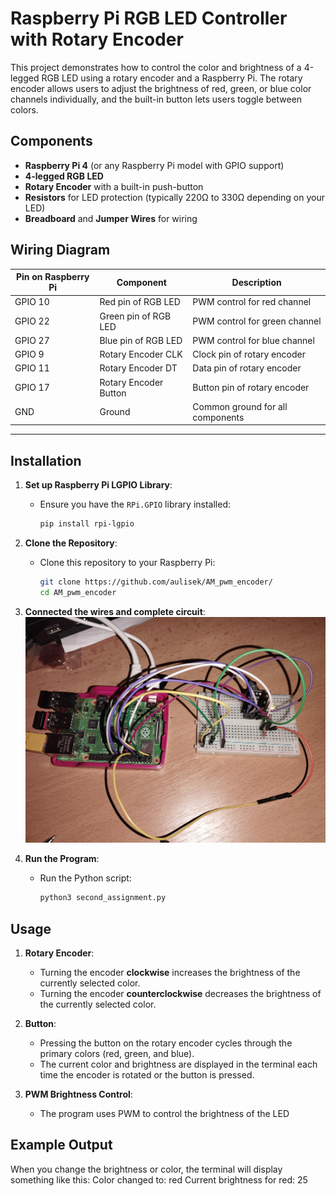 # Raspberry Pi RGB LED Controller with Rotary Encoder

This project demonstrates how to control the color and brightness of a 4-legged RGB LED using a rotary encoder and a Raspberry Pi. The rotary encoder allows users to adjust the brightness of red, green, or blue color channels individually, and the built-in button lets users toggle between colors.


## Components

- **Raspberry Pi 4** (or any Raspberry Pi model with GPIO support)
- **4-legged RGB LED**
- **Rotary Encoder** with a built-in push-button
- **Resistors** for LED protection (typically 220Ω to 330Ω depending on your LED)
- **Breadboard** and **Jumper Wires** for wiring

## Wiring Diagram

| Pin on Raspberry Pi | Component             | Description                   |
|---------------------|-----------------------|-------------------------------|
| GPIO 10             | Red pin of RGB LED     | PWM control for red channel    |
| GPIO 22             | Green pin of RGB LED   | PWM control for green channel  |
| GPIO 27             | Blue pin of RGB LED    | PWM control for blue channel   |
| GPIO 9              | Rotary Encoder CLK     | Clock pin of rotary encoder    |
| GPIO 11             | Rotary Encoder DT      | Data pin of rotary encoder     |
| GPIO 17             | Rotary Encoder Button  | Button pin of rotary encoder   |
| GND                 | Ground                 | Common ground for all components |

---

## Installation

1. **Set up Raspberry Pi LGPIO Library**:
   - Ensure you have the `RPi.GPIO` library installed:
     ```bash
     pip install rpi-lgpio
     ```

2. **Clone the Repository**:
   - Clone this repository to your Raspberry Pi:
     ```bash
     git clone https://github.com/aulisek/AM_pwm_encoder/
     cd AM_pwm_encoder
     ```

3. **Connected the wires and complete circuit**:
	![Circuit photo](circuit_photo.jpg)
	
4. **Run the Program**:
   - Run the Python script:
     ```bash
     python3 second_assignment.py
     ```

## Usage

1. **Rotary Encoder**:
   - Turning the encoder **clockwise** increases the brightness of the currently selected color.
   - Turning the encoder **counterclockwise** decreases the brightness of the currently selected color.

2. **Button**:
   - Pressing the button on the rotary encoder cycles through the primary colors (red, green, and blue).
   - The current color and brightness are displayed in the terminal each time the encoder is rotated or the button is pressed.

3. **PWM Brightness Control**:
   - The program uses PWM to control the brightness of the LED

## Example Output

When you change the brightness or color, the terminal will display something like this:
Color changed to: red Current brightness for red: 25

